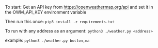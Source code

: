 To start:
Get an API key from https://openweathermap.org/api and set it in the OWM_API_KEY environment variable

Then run this once:
`pip3 install -r requirements.txt`

To run with any address as an argument:
`python3 ./weather.py <address>`

example: `python3 ./weather.py boston,ma`
